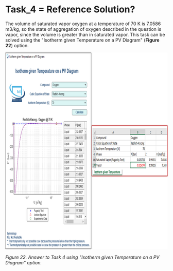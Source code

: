 # Task_4 = Reference Solution?

The volume of saturated vapor oxygen at a temperature of 70 K is 7.0586 m3/kg, so the state of aggregation of oxygen described in the question is vapor, since the volume is greater than in saturated vapor. This task can be solved using the "Isotherm given Temperature on a PV Diagram" (**Figure 22**) option.

<img src="https://github.com/IMClick-Project/IQ/blob/main/Cubic%20Equations%20of%20State%20Simulator/MATLAB%20Grader/Assignment%202/Problem%202/Assessment%20and%20Code/T2-4.jpg" width="957" height="612">

*Figure 22. Answer to Task 4 using "Isotherm given Temperature on a PV Diagram" option.*